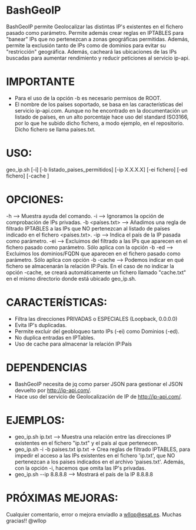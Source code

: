 # BashGeoIP 

BashGeoIP permite Geolocalizar las distintas IP's existentes en el fichero pasado como parámetro. 
Permite además crear reglas en IPTABLES para "banear"  IPs que no pertenezcan a zonas geográficas permitidas. Además, permite la exclusión tanto de IPs como de dominios para evitar su "restricción" geográfica.
Además, cacheará las ubicaciones de las IPs buscadas para aumentar rendimiento y reducir peticiones al servicio ip-api.
      

# IMPORTANTE
- Para el uso de la opción -b es necesario permisos de ROOT.
- El nombre de los países soportado, se basa en las características del servicio ip-api.com. Aunque no he encontrado en la documentación un listado de países, en un alto porcentaje hace uso del standard ISO3166, por lo que he subido dicho fichero, a modo ejemplo, en el repositorio. Dicho fichero se llama paises.txt.
 
# USO:
geo_ip.sh [-i] [-b listado_paises_permitidos] [-ip X.X.X.X] [-ei fichero] [-ed fichero] [-cache <fichero>]  <fichero> 

# OPCIONES:
-h --> Muestra ayuda del comando.
-i --> Ignoramos la opción de comprobación de IPs privadas.
-b <países.txt> -->  Añadimos una regla de filtrado IPTABLES a las IPs que NO pertenezcan al listado de países indicado en el fichero <países.txt>.
-ip <ip> --> Indica el país de la IP pasada como parámetro.
-ei <fichero> --> Excluimos del filtrado a las IPs que aparecen en el fichero pasado como parámetro. Sólo aplica con la opción -b
-ed <fichero> --> Excluimos los dominios/FQDN que aparecen en el fichero pasado como parámetro. Sólo aplica con opción -b
-cache <fichero> --> Podemos indicar en qué fichero se almacenarán la relación IP:País. En el caso de no indicar la opción -cache, se creará automáticamente un fichero llamado "cache.txt" en el mismo directorio donde está ubicado geo_ip.sh.


# CARACTERÍSTICAS:
* Filtra las direcciones PRIVADAS o ESPECIALES (Loopback, 0.0.0.0)
* Evita IP's duplicadas.
* Permite excluir del geobloqueo tanto IPs (-ei) como Dominios (-ed).
* No duplica entradas en IPTables.
* Uso de cache para almacenar la relación IP:País


# DEPENDENCIAS
* BashGeoIP necesita de jq como parser JSON para gestionar el JSON devuelto por http://ip-api.com/.
* Hace uso del servicio de Geolocalización de IP de http://ip-api.com/.

# EJEMPLOS:
* geo_ip.sh ip.txt  --> Muestra una relación entre las direcciones IP existentes en el fichero "ip.txt" y el país al que pertenecen.
* geo_ip.sh -i -b paises.txt ip.txt -> Crea reglas de filtrado IPTABLES,  para impedir el acceso a las IPs existentes en el fichero 'ip.txt', que NO pertenezcan a los paises indicados en el archivo 'paises.txt'. Además, con la opción -i, hacemos que omita las IP's privadas.
* geo_ip.sh --ip 8.8.8.8 --> Mostrará el país de la IP 8.8.8.8

# PRÓXIMAS MEJORAS:


Cualquier comentario, error o mejora enviadlo a wllop@esat.es. 
Muchas gracias!!
@wllop
